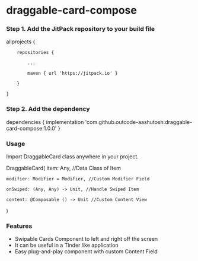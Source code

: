 # draggable-card-compose

### Step 1. Add the JitPack repository to your build file

allprojects {

		repositories {
  
			...
   
			maven { url 'https://jitpack.io' }
   
		}
  
	}
	
	
### Step 2. Add the dependency

dependencies {
	        implementation 'com.github.outcode-aashutosh:draggable-card-compose:1.0.0'
}


### Usage

Import DraggableCard class anywhere in your project.

DraggableCard(
    item: Any, //Data Class of Item
    
    modifier: Modifier = Modifier, //Custom Modifier Field
    
    onSwiped: (Any, Any) -> Unit, //Handle Swiped Item
    
    content: @Composable () -> Unit //Custom Content View
    
)

### Features

- Swipable Cards Component to left and right off the screen
- It can be useful in a Tinder like application
- Easy plug-and-play component with custom Content Field


